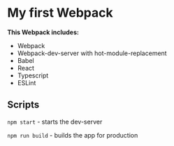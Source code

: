 # My first Webpack #
**This Webpack includes:**
* Webpack
* Webpack-dev-server with hot-module-replacement
* Babel
* React
* Typescript
* ESLint

## Scripts ##
`npm start` - starts the dev-server

`npm run build` - builds the app for production

